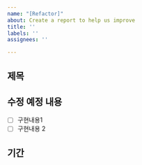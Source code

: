 ```yaml
---
name: "[Refactor]"
about: Create a report to help us improve
title: ''
labels: ''
assignees: ''

---
```


## 제목


## 수정 예정 내용
- [ ] 구현내용1
- [ ] 구현내용 2

## 기간
